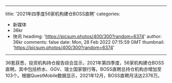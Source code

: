 
---
title: '2021年四季度56家机构建仓BOSS直聘'
categories: 
 - 新媒体
 - 36kr
 - 快讯
headimg: 'https://picsum.photos/400/300?random=6374'
author: 36kr
comments: false
date: Mon, 28 Feb 2022 07:15:59 GMT
thumbnail: 'https://picsum.photos/400/300?random=6374'
---

<div>   
36氪获悉，投资机构持仓报告综合显示，2021年第四季度，56家机构建仓BOSS直聘。其中包括桥水、GGV、瑞士国家银行等。BOSS直聘总持仓机构亦增加至103个。根据QuestMobile数据显示，2021年12月，BOSS直聘月活达2376万。  
</div>
            